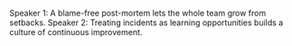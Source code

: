 Speaker 1: A blame-free post-mortem lets the whole team grow from setbacks.
Speaker 2: Treating incidents as learning opportunities builds a culture of continuous improvement.
